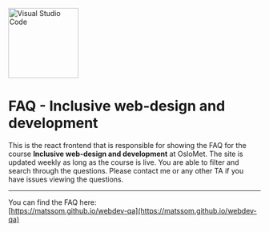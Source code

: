 [<img align="center" alt="Visual Studio Code" width="140px" src="https://cdn1.iconfinder.com/data/icons/feedback-and-testimonials-3/64/feedbackwarna-14-512.png" />](https://matssom.github.io/webdev-qa)

# FAQ - Inclusive web-design and development

This is the react frontend that is responsible for showing the FAQ for the course **Inclusive web-design and development** at OsloMet. The site is updated weekly as long as the course is live. You are able to filter and search through the questions. Please contact me or any other TA if you have issues viewing the questions.

---

You can find the FAQ here:<br>
[https://matssom.github.io/webdev-qa](https://matssom.github.io/webdev-qa)